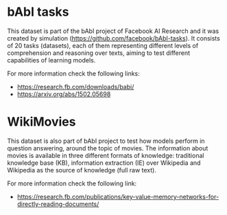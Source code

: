 # bAbI tasks

This dataset is part of the bAbI project of Facebook AI Research and it was created by simulation (https://github.com/facebook/bAbI-tasks).
It consists of 20 tasks (datasets), each of them representing different levels of comprehension and reasoning over texts, aiming to test
different capabilities of learning models.

For more information check the following links:
- https://research.fb.com/downloads/babi/
- https://arxiv.org/abs/1502.05698


# WikiMovies

This dataset is also part of bAbI project to test how models perform in question answering, around the topic of movies.
The information about movies is available in three different formats of knowledge:
traditional knowledge base (KB), information extraction (IE) over Wikipedia and Wikipedia as the source of knowledge (full raw text).

For more information check the following link:
- https://research.fb.com/publications/key-value-memory-networks-for-directly-reading-documents/
